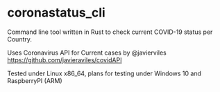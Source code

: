 # coronastatus_cli
Command line tool written in Rust to check current COVID-19 status per Country.

Uses Coronavirus API for Current cases by @javierviles https://github.com/javieraviles/covidAPI 

Tested under Linux x86_64, plans for testing under Windows 10 and RaspberryPI (ARM)
